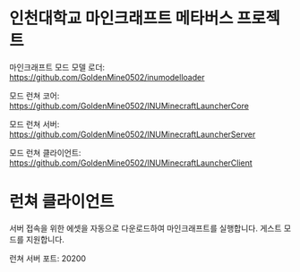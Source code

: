 # 인천대학교 마인크래프트 메타버스 프로젝트

마인크래프트 모드 모델 로더: https://github.com/GoldenMine0502/inumodelloader

모드 런쳐 코어: https://github.com/GoldenMine0502/INUMinecraftLauncherCore

모드 런쳐 서버: https://github.com/GoldenMine0502/INUMinecraftLauncherServer

모드 런쳐 클라이언트: https://github.com/GoldenMine0502/INUMinecraftLauncherClient

# 런쳐 클라이언트

서버 접속을 위한 에셋을 자동으로 다운로드하여 마인크래프트를 실행합니다. 게스트 모드를 지원합니다.

런쳐 서버 포트: 20200
